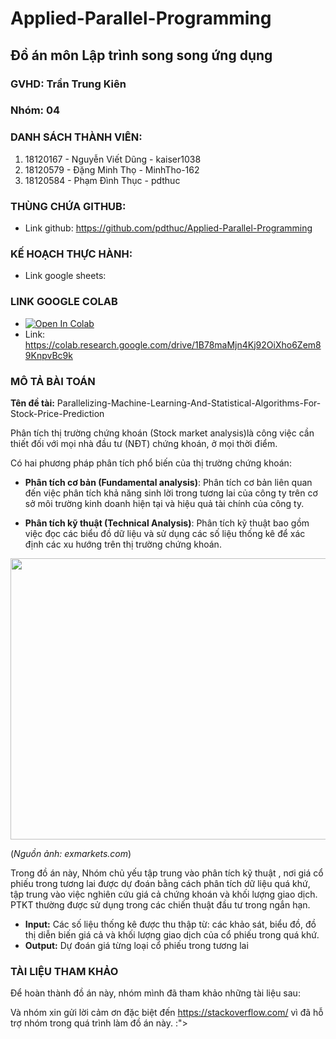 # Applied-Parallel-Programming

## Đồ án môn Lập trình song song ứng dụng
### GVHD: Trần Trung Kiên
### Nhóm: 04
### DANH SÁCH THÀNH VIÊN:
  1. 18120167 - Nguyễn Viết Dũng - kaiser1038
  2. 18120579 - Đặng Minh Thọ - MinhTho-162
  3. 18120584 - Phạm Đình Thục - pdthuc

### THÙNG CHỨA GITHUB:
- Link github: https://github.com/pdthuc/Applied-Parallel-Programming

### KẾ HOẠCH THỰC HÀNH:
- Link google sheets: 

### LINK GOOGLE COLAB 
- [![Open In Colab](https://colab.research.google.com/assets/colab-badge.svg)](https://colab.research.google.com/drive/1B78maMjn4Kj92OiXho6Zem89KnpvBc9k)
- Link: https://colab.research.google.com/drive/1B78maMjn4Kj92OiXho6Zem89KnpvBc9k

### MÔ TẢ BÀI TOÁN

**Tên đề tài:** Parallelizing-Machine-Learning-And-Statistical-Algorithms-For-Stock-Price-Prediction

Phân tích thị trường chứng khoán (Stock market analysis)là công việc cần thiết đối với mọi nhà đầu tư (NĐT) chứng khoán, ở mọi thời điểm.
  
Có hai phương pháp phân tích phổ biến của thị trường chứng khoán:
- **Phân tích cơ bản (Fundamental analysis)**: Phân tích cơ bản liên quan đến việc phân tích khả năng sinh lời trong tương lai của công ty trên cơ sở môi trường kinh doanh hiện tại và hiệu quả tài chính của công ty.

- **Phân tích kỹ thuật (Technical Analysis)**: Phân tích kỹ thuật bao gồm việc đọc các biểu đồ dữ liệu và sử dụng các số liệu thống kê để xác định các xu hướng trên thị trường chứng khoán.


<img src='https://drive.google.com/uc?id=19o-Vyv4Gj1Nt1agTZeSZ7F6M4Ink5yBc
' width="900"  height="450" align="center"/>

(*Nguồn ảnh: exmarkets.com*)

Trong đồ án này, Nhóm chủ yếu tập trung vào phân tích kỹ thuật , nơi giá cổ phiếu trong tương lai được dự đoán bằng cách phân tích dữ liệu quá khứ, tập trung vào việc nghiên cứu giá cả chứng khoán và khối lượng giao dịch. PTKT  thường được sử dụng trong các chiến thuật đầu tư trong ngắn hạn.

- **Input:** Các số liệu thống kê được thu thập từ: các khảo sát, biểu đồ, đồ thị diễn biến giá cả và khối lượng giao dịch của cổ phiếu trong quá khứ.
- **Output:** Dự đoán giá từng loại cổ phiếu trong tương lai

### TÀI LIỆU THAM KHẢO
Để hoàn thành đồ án này, nhóm mình đã tham khảo những tài liệu sau:

Và nhóm xin gửi lời cảm ơn đặc biệt đến https://stackoverflow.com/ vì đã hỗ trợ nhóm trong quá trình làm đồ án này. :">
